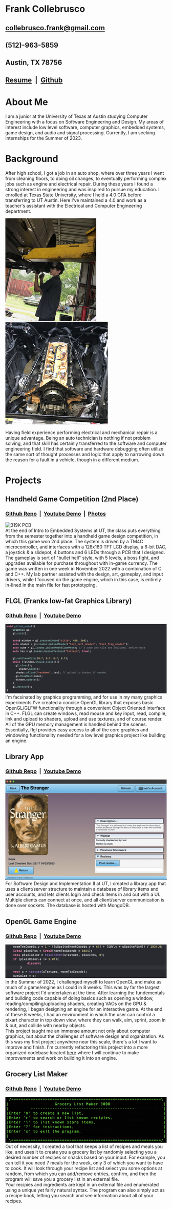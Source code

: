 # Frank Collebrusco
## collebrusco.frank@gmail.com
## (512)-963-5859
## Austin, TX 78756
## [Resume](https://drive.google.com/uc?export=download&id=1THA1L63mcjz_gFhSnWfv5WgmrYNrWkTA) &nbsp;|&nbsp; [Github](https://github.com/collebrusco)
# About Me
I am a junior at the University of Texas at Austin studying Computer Engineering with a focus on Software Engineering and Design. My areas of interest include low level software, computer graphics, embedded systems, game design, and audio and signal processing. Currently, I am seeking internships for the Summer of 2023.  
    
  
# Background
After high school, I got a job in an auto shop, where over three years I went from cleaning floors, to doing oil changes, to eventually performing complex jobs such as engine and electrical repair. During these years I found a strong interest in engineering and was inspired to pursue my education. I enrolled at Texas State University, where I held a 4.0 GPA before transferring to UT Austin. Here I've maintained a 4.0 and work as a teacher's assistant with the Electrical and Computer Engineering department.

![Me in the Shop](/docs/assets/images/me_working_on_merc_small.PNG) ![Hemi Rebuild](/docs/assets/images/hemi_rebuild_small.png)   

Having field experience performing electrical and mechanical repair is a unique advantage. Being an auto technician is nothing if not problem solving, and that skill has certainly transferred to the software and computer engineering field. I find that software and hardware debugging often utilize the same sort of thought processes and logic that apply to narrowing down the reason for a fault in a vehicle, though in a different medium. 
   
# Projects   
## Handheld Game Competition (2nd Place)
### [Github Repo](https://github.com/collebrusco/ECE-319K-game-competition) &nbsp;|&nbsp; [Youtube Demo](https://youtu.be/LUv89gF3i-0) &nbsp;|&nbsp; [Photos](https://www.flickr.com/photos/utece/albums/72177720304144100)   
![319K PCB](/docs/assets/images/PCB.PNG)   
At the end of Intro to Embedded Systems at UT, the class puts everything from the semester together into a handheld game design competition, in which this game won 2nd place. The system is driven by a TM4C microcontroller, and interfaces with a 128x160 TFT LCD display, a 6-bit DAC, a joystick & a slidepot, 4 buttons and 6 LEDs through a PCB that I designed. The gameplay is sort of "bullet hell" style, with 5 levels, a boss fight, and upgrades available for purchase throughout with in-game currency. The game was written in one week in November 2022 with a combination of C and C++. My lab partner assisted with the design, art, gameplay, and input drivers, while I focused on the game engine, which in this case, is entirely in-lined in the main file for fast prototyping.   

## FLGL (Franks low-fat Graphics Library)
### [Github Repo](https://github.com/collebrusco/flgl) &nbsp;|&nbsp; [Youtube Demo]()   
![UI](/docs/assets/images/flgl_code.png)
I'm facsinated by graphics programming, and for use in my many graphics experiments I've created a concise OpenGL library that exposes basic OpenGL/GLFW functionality through a convenient Object Oriented interface in C++. FLGL can create windows, read mouse and key input, read, compile, link and upload to shaders, upload and use textures, and of course render. All of the GPU memory management is handled behind the scenes. Essentially, flgl provides easy access to all of the core graphics and windowing functionality needed for a low level graphics project like building an engine.

## Library App
### [Github Repo](https://github.com/collebrusco/ECE-422C-final-project) &nbsp;|&nbsp; [Youtube Demo]()   
![UI](/docs/assets/images/library_ui.png)
For Software Design and Implementation II at UT, I created a library app that uses a client/server structure to maintain a database of library items and user accounts, and lets clients login and check items in and out with a UI. Multiple clients can connect at once, and all client/server communication is done over sockets. The database is hosted with MongoDB.

## OpenGL Game Engine
### [Github Repo](https://github.com/collebrusco/opengl-game-engine) &nbsp;|&nbsp; [Youtube Demo](https://youtu.be/hJseGaKIq68)   
![OpenGL Shader Code](/docs/assets/images/shader_code_eg.png)
In the Summer of 2022, I challenged myself to learn OpenGL and make as much of a game/engine as I could in 8 weeks. This was by far the largest software project I'd undertaken at the time. After learning the fundementals and building code capable of doing basics such as opening a window, reading/compiling/uploading shaders, creating VAOs on the GPU & rendering, I began designing an engine for an interactive game. At the end of these 8 weeks, I had an environment in which the user can control a pixart character in top down view, where they can walk, aim, sprint, zoom in & out, and collide with nearby objects.   
This project taught me an immense amount not only about computer graphics, but about the challenges of software design and organization. As this was my first project anywhere near this scale, there's a lot I want to improve and finish. I'm currently refactoring this project into a more organized codebase located [here](https://github.com/collebrusco/flgl) where I will continue to make improvements and work on building it into an engine.

## Grocery List Maker
### [Github Repo](https://github.com/collebrusco/grocery-list-maker) &nbsp;|&nbsp; [Youtube Demo](https://youtu.be/nFomeJMN-k0)
![grocery list maker home screen](/docs/assets/images/grocery-list-maker.png)
Out of necessity, I created a tool that keeps a list of recipes and meals you like, and uses it to create you a grocery list by randomly selecting you a desired number of recipes or snacks based on your input. For example, you can tell it you need 7 meals for the week, only 3 of which you want to have to cook. It will look through your recipe list and select you some options at random, from which you can add/remove entries, confirm, and then the program will save you a grocery list in an external file.   
Your recipies and ingredients are kept in an external file and enumerated using a unique yet fairly natural syntax. The program can also simply act as a recipe book, letting you search and see information about all of your recipes.
